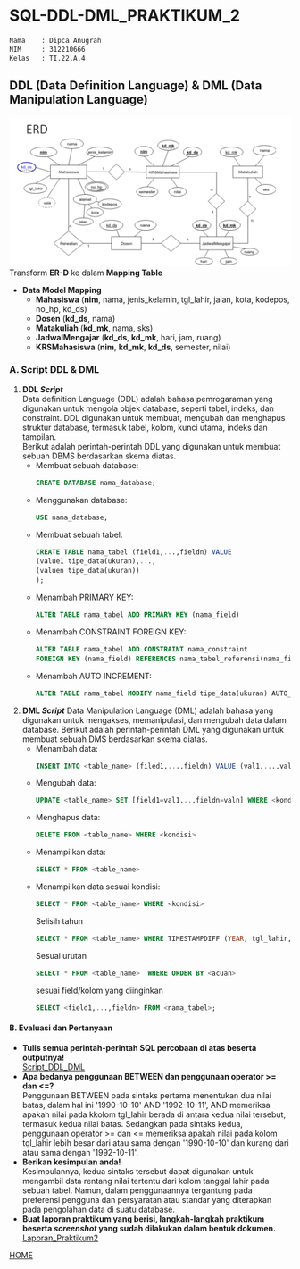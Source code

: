 # SQL-DDL-DML_PRAKTIKUM_2
```
Nama    : Dipca Anugrah
NIM     : 312210666
Kelas   : TI.22.A.4
```
## **DDL (Data Definition Language) & DML (Data Manipulation Language)**
![img](Gambar/ERD.png)      
Transform **ER-D** ke dalam **Mapping Table**            
* **Data Model Mapping**        
    - **Mahasiswa** (**nim**, nama, jenis_kelamin, tgl_lahir, jalan, kota, kodepos, no_hp, kd_ds)     
    - **Dosen** (**kd_ds**, nama)     
    - **Matakuliah** (**kd_mk**, nama, sks)       
    - **JadwalMengajar** (**kd_ds**, **kd_mk**, hari, jam, ruang)     
    - **KRSMahasiswa** (**nim**, **kd_mk**, **kd_ds**, 
semester, nilai)       

### **A. Script DDL & DML**
1. **DDL *Script***     
    Data definition Language (DDL) adalah bahasa pemrogaraman yang digunakan untuk mengola objek database, seperti tabel, indeks, dan constraint. DDL digunakan untuk membuat, mengubah dan menghapus struktur database, termasuk tabel, kolom, kunci utama, indeks dan tampilan.       
    Berikut adalah perintah-perintah DDL yang digunakan untuk membuat sebuah DBMS berdasarkan skema diatas.
    - Membuat sebuah database: 
        ```sql
        CREATE DATABASE nama_database;
        ```
    - Menggunakan database:
        ```sql
        USE nama_database;
        ```
    - Membuat sebuah tabel:
        ```sql
        CREATE TABLE nama_tabel (field1,...,fieldn) VALUE
        (value1 tipe_data(ukuran),...,
        (valuen tipe_data(ukuran))
        );
        ```
    - Menambah PRIMARY KEY:
        ```sql
        ALTER TABLE nama_tabel ADD PRIMARY KEY (nama_field)
        ```
    - Menambah CONSTRAINT FOREIGN KEY:
        ```sql
        ALTER TABLE nama_tabel ADD CONSTRAINT nama_constraint
        FOREIGN KEY (nama_field) REFERENCES nama_tabel_referensi(nama_field_referensi)
        ```
    - Menambah AUTO INCREMENT:
        ```sql
        ALTER TABLE nama_tabel MODIFY nama_field tipe_data(ukuran) AUTO_INCREMENT;
        ```
2. **DML *Script***
    Data Manipulation Language (DML) adalah bahasa yang digunakan untuk mengakses, memanipulasi, dan mengubah data dalam database.
    Berikut adalah perintah-perintah DML yang digunakan untuk membuat sebuah DMS berdasarkan skema diatas.
    - Menambah data:
        ```sql
        INSERT INTO <table_name> (filed1,...,fieldn) VALUE (val1,...,valn);
        ```
    - Mengubah data:
        ```sql
        UPDATE <table_name> SET [field1=val1,..,fieldn=valn] WHERE <kondisi>
        ```
    - Menghapus data: 
        ```sql
        DELETE FROM <table_name> WHERE <kondisi>
        ```
    - Menampilkan data:
        ```sql
        SELECT * FROM <table_name>
        ```
    - Menampilkan data sesuai kondisi:
        ```sql
        SELECT * FROM <table_name> WHERE <kondisi>
        ```
        Selisih tahun
        ```sql
        SELECT * FROM <table_name> WHERE TIMESTAMPDIFF (YEAR, tgl_lahir, CURDATE()) < usia
        ```
        Sesuai urutan
        ```sql
        SELECT * FROM <table_name>  WHERE ORDER BY <acuan>
        ```
        sesuai field/kolom yang diinginkan
        ```sql
        SELECT <field1,...,fieldn> FROM <nama_tabel>;
        ```

####  **B. Evaluasi dan Pertanyaan**

- **Tulis semua perintah-perintah SQL percobaan di atas beserta outputnya!**    
[Script_DDL_DML](#a-script-ddl--dml)        
- **Apa bedanya penggunaan BETWEEN dan penggunaan operator >= dan <=?**     
    Penggunaan BETWEEN pada sintaks pertama menentukan dua nilai batas, dalam hal ini '1990-10-10' AND '1992-10-11', AND memeriksa apakah nilai pada kkolom tgl_lahir berada di antara kedua nilai tersebut, termasuk kedua nilai batas.
    Sedangkan pada sintaks kedua, penggunaan operator >= dan <= memeriksa apakah nilai pada kolom tgl_lahir lebih besar dari atau sama dengan '1990-10-10' dan kurang dari atau sama dengan '1992-10-11'.
- **Berikan kesimpulan anda!**      
    Kesimpulannya, kedua sintaks tersebut dapat digunakan untuk mengambil data rentang nilai tertentu dari kolom tanggal lahir pada sebuah tabel. Namun, dalam penggunaannya tergantung pada preferensi pengguna dan persyaratan atau standar yang diterapkan pada pengolahan data di suatu database.
- **Buat laporan praktikum yang berisi, langkah-langkah praktikum beserta *screenshot* yang sudah dilakukan dalam bentuk dokumen.** 
[Laporan_Praktikum2](LAPORAN_PRAKTIKUM.pdf)

[HOME](#sql-ddl-dml_praktikum_2)